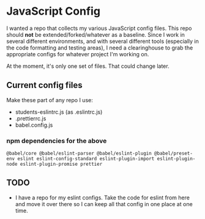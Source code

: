 # JavaScript Config

I wanted a repo that collects my various JavaScript config files. This repo should **not** be extended/forked/whatever as a baseline. Since I work in several different environments, and with several different tools (especially in the code formatting and testing areas), I need a clearinghouse to grab the appropriate configs for whatever project I'm working on.

At the moment, it's only one set of files. That could change later.

## Current config files

Make these part of any repo I use:

- students-eslintrc.js (as .eslintrc.js)
- .prettierrc.js
- babel.config.js

### npm dependencies for the above

```
@babel/core @babel/eslint-parser @babel/eslint-plugin @babel/preset-env eslint eslint-config-standard eslint-plugin-import eslint-plugin-node eslint-plugin-promise prettier
```

## TODO

- I have a repo for my eslint configs. Take the code for eslint from here and move it over there so I can keep all that config in one place at one time.
